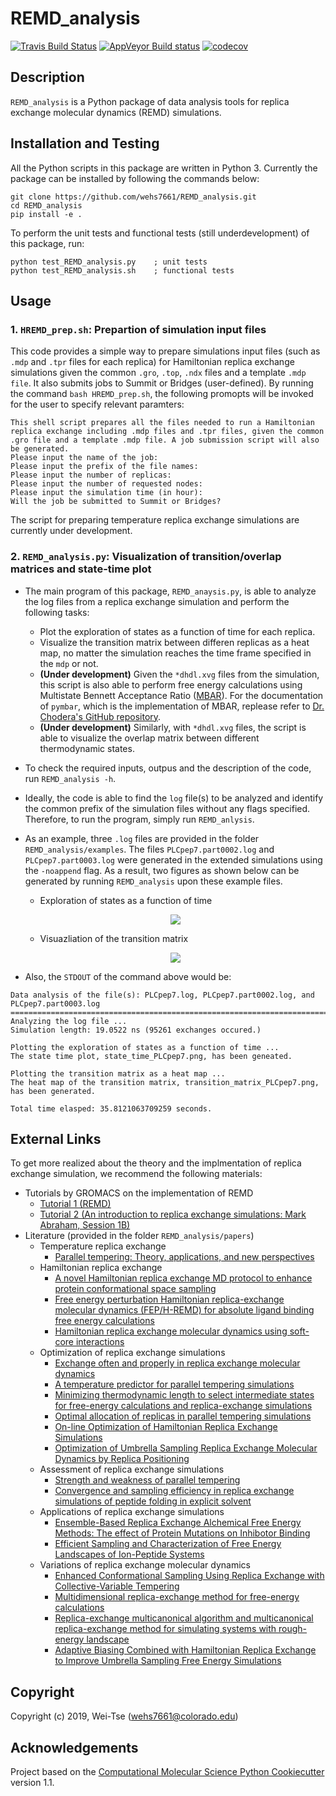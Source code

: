 REMD_analysis
==============================
[//]: # (Badges)
[![Travis Build Status](https://travis-ci.com/REPLACE_WITH_OWNER_ACCOUNT/REMD_analysis.svg?branch=master)](https://travis-ci.com/REPLACE_WITH_OWNER_ACCOUNT/REMD_analysis)
[![AppVeyor Build status](https://ci.appveyor.com/api/projects/status/REPLACE_WITH_APPVEYOR_LINK/branch/master?svg=true)](https://ci.appveyor.com/project/REPLACE_WITH_OWNER_ACCOUNT/REMD_analysis/branch/master)
[![codecov](https://codecov.io/gh/REPLACE_WITH_OWNER_ACCOUNT/REMD_analysis/branch/master/graph/badge.svg)](https://codecov.io/gh/REPLACE_WITH_OWNER_ACCOUNT/REMD_analysis/branch/master)

## Description
`REMD_analysis` is a Python package of data analysis tools for replica exchange molecular dynamics (REMD) simulations.

## Installation and Testing
All the Python scripts in this package are written in Python 3. Currently the package can be installed by following the commands below:
```
git clone https://github.com/wehs7661/REMD_analysis.git
cd REMD_analysis
pip install -e .
```
To perform the unit tests and functional tests (still underdevelopment) of this package, run:
```
python test_REMD_analysis.py    ; unit tests
python test_REMD_analysis.sh    ; functional tests
```

## Usage

### 1. `HREMD_prep.sh`: Prepartion of simulation input files 
This code provides a simple way to prepare simulations input files (such as `.mdp` and `.tpr` files for each replica) for Hamiltonian replica exchange simulations given the common `.gro`, `.top`, `.ndx` files and a template `.mdp file`. It also submits jobs to Summit or Bridges (user-defined). By running the command `bash HREMD_prep.sh`, the following promopts will be invoked for the user to specify relevant paramters:
```
This shell script prepares all the files needed to run a Hamiltonian replica exchange including .mdp files and .tpr files, given the common .gro file and a template .mdp file. A job submission script will also be generated.
Please input the name of the job: 
Please input the prefix of the file names: 
Please input the number of replicas: 
Please input the number of requested nodes: 
Please input the simulation time (in hour): 
Will the job be submitted to Summit or Bridges?
```
The script for preparing temperature replica exchange simulations are currently under development.

### 2. `REMD_analysis.py`: Visualization of transition/overlap matrices and state-time plot 

- The main program of this package, `REMD_anaysis.py`, is able to analyze the log files from a replica exchange simulation and perform the following tasks:

  - Plot the exploration of states as a function of time for each replica.
  - Visualize the transition matrix between differen replicas as a heat map, no matter the simulation reaches the time frame specified in the `mdp` or not.
  - **(Under development)** Given the `*dhdl.xvg` files from the simulation, this script is also able to perform free energy calculations using Multistate Bennett Acceptance Ratio ([MBAR](https://github.com/choderalab/pymbar)). For the documentation of `pymbar`, which is the implementation of MBAR, replease refer to [Dr. Chodera's GitHub repository](https://pymbar.readthedocs.io/en/master/).
  - **(Under development)** Similarly, with `*dhdl.xvg` files, the script is able to visualize the overlap matrix between different thermodynamic states.

 - To check the required inputs, outpus and the description of the code, run `REMD_analysis -h`.

 - Ideally, the code is able to find the `log` file(s) to be analyzed and identify the common prefix of the simulation files without any flags specified. Therefore, to run the program, simply run `REMD_anlysis`.  
 - As an example, three `.log` files are provided in the folder `REMD_analysis/examples`. The files `PLCpep7.part0002.log` and `PLCpep7.part0003.log` were generated in the extended simulations using the `-noappend` flag. As a result, two figures as shown below can be generated by running `REMD_analysis` upon these example files.
   - Exploration of states as a function of time
    <p align="center">
    <img src="REMD_analysis/examples/state_time_PLCpep7.png"/> <br/>
    </p>

   - Visuazliation of the transition matrix
    <p align="center">
    <img src="REMD_analysis/examples/transition_matrix_PLCpep7.png"/"> <br/>
    </p>

- Also, the `STDOUT` of the command above would be:
 ```
Data analysis of the file(s): PLCpep7.log, PLCpep7.part0002.log, and PLCpep7.part0003.log
=========================================================================================
Analyzing the log file ...
Simulation length: 19.0522 ns (95261 exchanges occured.)

Plotting the exploration of states as a function of time ...
The state time plot, state_time_PLCpep7.png, has been geneated.

Plotting the transition matrix as a heat map ...
The heat map of the transition matrix, transition_matrix_PLCpep7.png, has been generated.

Total time elasped: 35.8121063709259 seconds.
 ```


## External Links
To get more realized about the theory and the implmentation of replica exchange simulation, we recommend the following materials:

- Tutorials by GROMACS on the implementation of REMD
  - [Tutorial 1 (REMD)](http://www.gromacs.org/Documentation/Tutorials/GROMACS_USA_Workshop_and_Conference_2013/An_introduction_to_replica_exchange_simulations%3A_Mark_Abraham%2C_Session_1B)
  - [Tutorial 2 (An introduction to replica exchange simulations: Mark Abraham, Session 1B)](http://www.gromacs.org/Documentation/How-tos/REMD)
- Literature (provided in the folder `REMD_analysis/papers`)
  - Temperature replica exchange
    - [Parallel tempering: Theory, applications, and new perspectives](http://doi.org/10.1039/B509983H)
  - Hamiltonian replica exchange
    - [A novel Hamiltonian replica exchange MD protocol to enhance protein conformational space sampling](http://doi.org/10.1021/ct050250b)
    - [Free energy perturbation Hamiltonian replica-exchange molecular dynamics (FEP/H-REMD) for absolute ligand binding free energy calculations](http://doi.org/10.1021/ct1001768)
    - [Hamiltonian replica exchange molecular dynamics using soft-core interactions](https://doi.org/10.1073/pnas.0409005102)
  - Optimization of replica exchange simulations
    - [Exchange often and properly in replica exchange molecular dynamics](https://doi.org/10.1073/pnas.0409005102)
    - [A temperature predictor for parallel tempering simulations](https://doi.org/10.1039/B716554D)
    - [Minimizing thermodynamic length to select intermediate states for free-energy calculations and replica-exchange simulations](https://doi.org/10.1103/PhysRevE.80.046705)
    - [Optimal allocation of replicas in parallel tempering simulations](https://doi.org/10.1063/1.1831273)
    - [On-line Optimization of Hamiltonian Replica Exchange Simulations](https://doi.org/10.1101/228262)
    - [Optimization of Umbrella Sampling Replica Exchange Molecular Dynamics by Replica Positioning](https://doi.org/10.1021/ct400366h)
  - Assessment of replica exchange simulations
    - [Strength and weakness of parallel tempering](https://arxiv.org/abs/0908.0012)
    - [Convergence and sampling efficiency in replica exchange simulations of peptide folding in explicit solvent](https://doi.org/10.1063/1.2404954)
  - Applications of replica exchange simulations
    - [Ensemble-Based Replica Exchange Alchemical Free Energy Methods: The effect of Protein Mutations on Inhibotor Binding](https://doi.org/10.1021/acs.jctc.8b01118)
    - [Efficient Sampling and Characterization of Free Energy Landscapes of Ion-Peptide Systems](https://doi.org/10.1021/acs.jctc.8b00560)
  - Variations of replica exchange molecular dynamics
    - [Enhanced Conformational Sampling Using Replica Exchange with Collective-Variable Tempering](https://doi.org/10.1021/ct5009087)
    - [Multidimensional replica-exchange method for free-energy calculations](https://doi.org/10.1063/1.1308516)
    - [Replica-exchange multicanonical algorithm and multicanonical replica-exchange method for simulating systems with rough-energy landscape](https://doi.org/10.1016/S0009-2614(00)00999-4)
    - [Adaptive Biasing Combined with Hamiltonian Replica Exchange to Improve Umbrella Sampling Free Energy Simulations](https://doi.org/10.1021/ct400689h)
   
## Copyright

Copyright (c) 2019, Wei-Tse (wehs7661@colorado.edu)


## Acknowledgements
 
Project based on the 
[Computational Molecular Science Python Cookiecutter](https://github.com/molssi/cookiecutter-cms) version 1.1.
